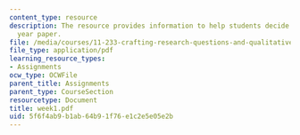 ```yaml
---
content_type: resource
description: The resource provides information to help students decide on their first
  year paper.
file: /media/courses/11-233-crafting-research-questions-and-qualitative-methodology-fall-2005/5f6f4ab9b1ab64b91f76e1c2e5e05e2b_week1.pdf
file_type: application/pdf
learning_resource_types:
- Assignments
ocw_type: OCWFile
parent_title: Assignments
parent_type: CourseSection
resourcetype: Document
title: week1.pdf
uid: 5f6f4ab9-b1ab-64b9-1f76-e1c2e5e05e2b
---
```

